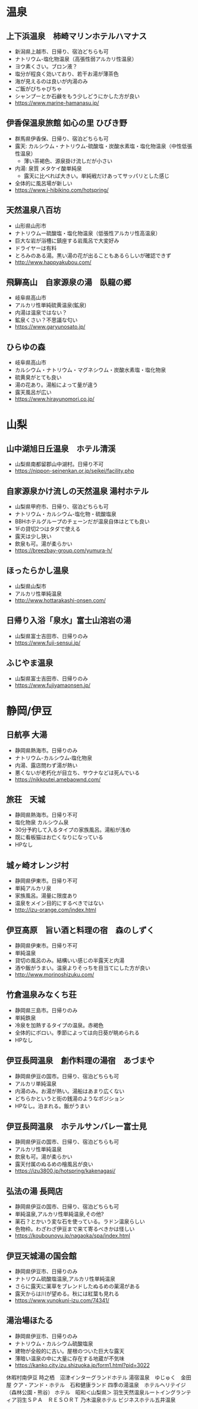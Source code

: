 # 温泉
## 上下浜温泉　柿崎マリンホテルハマナス
- 新潟県上越市、日帰り、宿泊どちらも可
- ナトリウム-塩化物温泉（高張性弱アルカリ性温泉）
- ヨウ素くさい。ブロン液？
- 塩分が程良く効いており、若干お湯が薄茶色
- 海が見えるのは良いが内湯のみ
- ご飯がびちゃびちゃ
- シャンプーとか石鹸をもう少しどうにかした方が良い
- https://www.marine-hamanasu.jp/

## 伊香保温泉旅館 如心の里 ひびき野
- 群馬県伊香保、日帰り、宿泊どちらも可
- 露天: カルシウム・ナトリウム-硫酸塩・炭酸水素塩・塩化物温泉（中性低張性温泉）
  - 薄い茶褐色、源泉掛け流しだが小さい
- 内湯: 泉質 メタケイ酸単純泉
  - 露天に比べれば大きい。単純戦だけあってサッパリとした感じ
- 全体的に風呂場が新しい
- https://www.j-hibikino.com/hotspring/

## 天然温泉八百坊
- 山形県山形市
- ナトリウムー硫酸塩・塩化物温泉（低張性アルカリ性高温泉）
- 巨大な岩が浴槽に鎮座する岩風呂で大変好み
- ドライヤーは有料
- とろみのある湯。黒い湯の花が出ることもあるらしいが確認できず
- http://www.happyakubou.com/

## 飛騨高山　自家源泉の湯　臥龍の郷
- 岐阜県高山市
- アルカリ性単純硫黄温泉(鉱泉)
- 内湯は温泉ではない？
- 鉱泉くさい？不思議な匂い
- https://www.garyunosato.jp/

## ひらゆの森
- 岐阜県高山市
- カルシウム・ナトリウム・マグネシウム・炭酸水素塩・塩化物泉
- 硫黄臭がとても良い
- 湯の花あり。湯船によって量が違う
- 露天風呂が広い
- https://www.hirayunomori.co.jp/

# 山梨
## 山中湖旭日丘温泉　ホテル清渓
- 山梨県南都留郡山中湖村。日帰り不可
- https://nippon-seinenkan.or.jp/seikei/facility.php

## 自家源泉かけ流しの天然温泉 湯村ホテル
- 山梨県甲府市、日帰り、宿泊どちらも可
- ナトリウム・カルシウム-塩化物・硫酸塩泉
- BBHホテルグループのチェーンだが温泉自体はとても良い
- 1Fの貸切2つはタダで使える
- 露天は少し狭い
- 飲泉も可。湯が柔らかい
- https://breezbay-group.com/yumura-h/

## ほったらかし温泉
- 山梨県山梨市
- アルカリ性単純温泉
- http://www.hottarakashi-onsen.com/

## 日帰り入浴「泉水」富士山溶岩の湯
- 山梨県富士吉田市、日帰りのみ
- https://www.fuji-sensui.jp/

## ふじやま温泉
- 山梨県富士吉田市、日帰りのみ
- https://www.fujiyamaonsen.jp/

# 静岡/伊豆
## 日航亭 大湯
- 静岡県熱海市。日帰りのみ
- ナトリウム-カルシウム‐塩化物泉
- 内湯、露店問わず湯が熱い
- 悪くないが老朽化が目立ち、サウナなどは死んでいる
- https://nikkoutei.amebaownd.com/

## 旅荘　天城
- 静岡県熱海市。日帰り不可
- 塩化物泉 カルシウム泉
- 30分予約して入るタイプの家族風呂。湯船が浅め
- 既に看板猫はお亡くなりになっている
- HPなし

## 城ヶ崎オレンジ村
- 静岡県伊東市。日帰り不可
- 単純アルカリ泉
- 家族風呂。湯量に限度あり
- 温泉をメイン目的にするべきではない
- http://izu-orange.com/index.html

## 伊豆高原　旨い酒と料理の宿　森のしずく
- 静岡県伊東市。日帰り不可
- 単純温泉
- 貸切の風呂のみ。結構いい感じの半露天と内湯
- 酒や飯がうまい。温泉よりそっちを目当てにした方が良い
- http://www.morinoshizuku.com/

## 竹倉温泉みなくち荘
- 静岡県三島市。日帰りのみ
- 単純鉄泉
- 冷泉を加熱するタイプの温泉。赤褐色
- 全体的にボロい。季節によっては向日葵が眺められる
- HPなし

## 伊豆長岡温泉　創作料理の湯宿　あづまや
- 静岡県伊豆の国市。日帰り、宿泊どちらも可
- アルカリ単純温泉
- 内湯のみ。お湯が熱い。湯船はあまり広くない
- どちらかというと街の銭湯のようなポジション
- HPなし。泊まれる。飯がうまい
  
## 伊豆長岡温泉　ホテルサンバレー富士見
- 静岡県伊豆の国市、日帰り、宿泊どちらも可
- アルカリ性単純温泉
- 飲泉も可。湯が柔らかい
- 露天付属のぬるめの檜風呂が良い
- https://izu3800.jp/hotspring/kakenagasi/

## 弘法の湯 長岡店
- 静岡県伊豆の国市、日帰り、宿泊どちらも可
- 単純温泉,アルカリ性単純温泉,その他?
- 薬石？とかいう変な石を使っている。ラドン温泉らしい
- 色物枠。わざわざ伊豆まで来て寄るべきかは怪しい
- https://koubounoyu.jp/nagaoka/spa/index.html

## 伊豆天城湯の国会館
- 静岡県伊豆市、日帰りのみ
- ナトリウム硫酸塩温泉,アルカリ性単純温泉
- さらに露天に薬草をブレンドしたぬるめの薬湯がある
- 露天からは川が望める。秋には紅葉も見れる
- https://www.yunokuni-izu.com/74341/

## 湯治場ほたる
- 静岡県伊豆市、日帰りのみ
- ナトリウム・カルシウム硫酸塩泉
- 建物が全般的に古い。屋根のついた巨大な露天
- 薄暗い温泉の中に大量に存在する地蔵が不気味
- https://kanko.city.izu.shizuoka.jp/form1.html?pid=3022


休暇村南伊豆
時之栖　沼津インターグランドホテル
湯宿温泉　ゆじゅく　金田屋
クア・アンド・ホテル　石和健康ランド
四季の湯温泉　ホテルヘリテイジ（森林公園・熊谷）
ホテル　昭和＜山梨県＞
羽生天然温泉ルートイングランティア羽生ＳＰＡ　ＲＥＳＯＲＴ
乃木温泉ホテル
ビジネスホテル五井温泉

